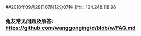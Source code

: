 ##2018年09月28日07时12分07秒 新址: 104.248.118.96
### 兔友常见问题及解答: https://github.com/wanggonging/d/blob/w/FAQ.md
